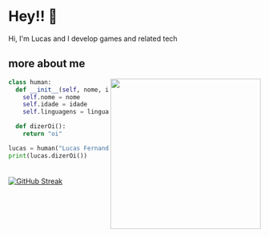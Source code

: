 # Hey!! 👋

Hi, I'm Lucas and I develop games and related tech


## more about me 

<img align="right" width="300" src="https://i2.wp.com/allhtaccess.info/wp-content/uploads/2018/03/programming.gif?fit=1281%2C716&ssl=1" />

```python
class human:
  def __init__(self, nome, idade, linguagens):
    self.nome = nome
    self.idade = idade
    self.linguagens = linguagens 

  def dizerOi():
    return "oi"

lucas = human("Lucas Fernandes", "22 anos", "Python, C#, Lua")
print(lucas.dizerOi())
```

  <div>
    <a href="https://git.io/streak-stats">
      <img src="https://github-readme-streak-stats-seven-azure.vercel.app?user=notluxca&theme=tokyonight-duo&hide_border=true&short_numbers=true&date_format=j%20M%5B%20Y%5D&mode=weekly" alt="GitHub Streak" style="margin-top: 20px;"/>
    </a>
  </div>
  
<br>

